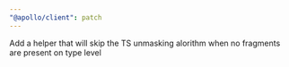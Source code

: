 ```yaml
---
"@apollo/client": patch
---
```


Add a helper that will skip the TS unmasking alorithm when no fragments are present on type level
